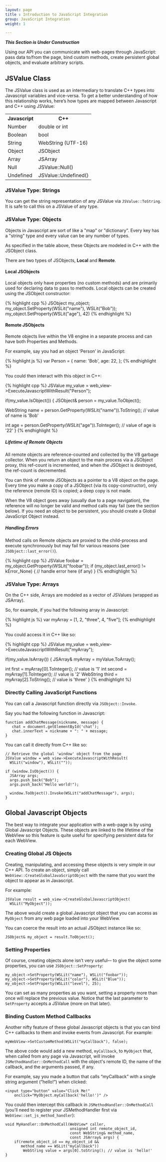 ```yaml
---
layout: page
title : Introduction to JavaScript Integration
group: JavaScript Integration
weight: 1

---
```


___This Section is Under Construction___

Using our API you can communicate with web-pages through JavaScript: pass data to/from the page, bind custom methods, create persistent global objects, and evaluate arbitrary scripts.

## JSValue Class

The JSValue class is used as an intermediary to translate C++ types into Javascript variables and vice-versa. To get a better understanding of how this relationship works, here’s how types are mapped between Javascript and C++ using JSValue:

<table>
<tr><th>Javascript</th><th>C++</th></tr>
<tr><td>Number</td><td>double or int</td></tr>
<tr><td>Boolean</td><td>bool</td></tr>
<tr><td>String</td><td>WebString (UTF-16)</td></tr>
<tr><td>Object</td><td>JSObject</td></tr>
<tr><td>Array</td><td>JSArray</td></tr>
<tr><td>Null</td><td>JSValue::Null()</td></tr>
<tr><td>Undefined</td><td>JSValue::Undefined()</td></tr>
</table>


### JSValue Type: Strings

You can get the string representation of any JSValue via `JSValue::ToString`. It is safe to call this on a JSValue of any type.

### JSValue Type: Objects

Objects in Javascript are sort of like a "map" or "dictionary". Every key has a "string" type and every value can be any number of types.

As specified in the table above, these Objects are modeled in C++ with the JSObject class. 

There are two types of JSObjects, **Local** and **Remote**. 

#### Local JSObjects

Local objects only have properties (no custom methods) and are primarily used for declaring data to pass to methods. Local objects can be created using the JSObject constructor:


{% highlight cpp %}
JSObject my_object;
my_object.SetProperty(WSLit("name"), WSLit("Bob"));
my_object.SetProperty(WSLit("age"), 42)
{% endhighlight %}

#### Remote JSObjects

Remote objects live within the V8 engine in a separate process and can have both Properties and Methods.

For example, say you had an object ‘Person’ in JavaScript:

{% highlight js %}
var Person = {
   name: 'Bob',
   age: 22,
};
{% endhighlight %}
	
You could then interact with this object in C++:

{% highlight cpp %}
JSValue my_value = web_view->ExecuteJavascriptWithResult("Person");

if(my_value.IsObject()) {
  JSObject& person = my_value.ToObject();

  WebString name = person.GetProperty(WSLit("name")).ToString();
  // value of name is 'Bob'
     
  int age = person.GetProperty(WSLit("age")).ToInteger();
  // value of age is '22'
}
{% endhighlight %}

##### Lifetime of Remote Objects

All remote objects are reference-counted and collected by the V8 garbage collector. When you return an object to the main process via a JSObject proxy, this ref-count is incremented, and when the JSObject is destroyed, the ref-count is decremented.

You can think of remote JSObjects as a pointer to a V8 object on the page. Every time you make a copy of a JSObject (via its copy-constructor), only the reference (remote ID) is copied; a deep copy is not made.

When the V8 object goes away (usually due to a page navigation), the reference will no longer be valid and method calls may fail (see the section below). If you need an object to be persistent, you should create a Global JavaScript Object instead.

##### Handling Errors

Method calls on Remote objects are proxied to the child-process and execute synchronously but may fail for various reasons (see `JSObject::last_error()`).

{% highlight cpp %}
JSValue foobar = my_object.GetProperty(WSLit("foobar"));
if (my_object.last_error() != kError_None) {
  // handle error here (if any)
}
{% endhighlight %}

### JSValue Type: Arrays

On the C++ side, Arrays are modeled as a vector of JSValues (wrapped as JSArray).

So, for example, if you had the following array in Javascript:

{% highlight js %}
var myArray = [1, 2, "three", 4, "five"];
{% endhighlight %}
	
You could access it in C++ like so:

{% highlight cpp %}
JSValue my_value = web_view->ExecuteJavascriptWithResult("myArray");

if(my_value.IsArray()) {
   JSArray& myArray = myValue.ToArray();

   int first = myArray[0].ToInteger(); // value is '1'
   int second = myArray[1].ToInteger();  // value is '2'
   WebString third = myArray[2].ToString(); // value is 'three'
}
{% endhighlight %}

### Directly Calling JavaScript Functions

You can call a Javascript function directly via `JSObject::Invoke`.

Say you had the following function in Javascript:

	function addChatMessage(nickname, message) {
	   chat = document.getElementById('chat');
	   chat.innerText = nickname + ": " + message;
	}
	
You can call it directly from C++ like so:

    // Retrieve the global 'window' object from the page
	JSValue window = web_view->ExecuteJavascriptWithResult(
	  WSLit("window"), WSLit(""));
	  
	if (window.IsObject()) {
      JSArray args;
	  args.push_back("Bob");
	  args.push_back("Hello world!");
	
	  window.ToObject().Invoke(WSLit("addChatMessage"), args);
	}
	
## Global Javascript Objects

The best way to integrate your application with a web-page is by using Global Javascript Objects. These objects are linked to the lifetime of the WebView so this feature is quite useful for specifying persistent data for each WebView.

### Creating Global JS Objects

Creating, manipulating, and accessing these objects is very simple in our C++ API. To create an object, simply call `WebView::CreateGlobalJavaScriptObject` with the name that you want the object to appear as in Javascript.

For example:

	JSValue result = web_view->CreateGlobalJavascriptObject(
	  WSLit("MyObject"));
	
The above would create a global Javascript object that you can access as `MyObject` from any web page loaded into your WebView.

You can coerce the result into an actual JSObject instance like so:

    JSObject& my_object = result.ToObject();
    
### Setting Properties

Of course, creating objects alone isn’t very useful–- to give the object some properties, you can use `JSObject::SetProperty`:

	my_object->SetProperty(WSLit("name"), WSLit("foobar"));
	my_object->SetProperty(WSLit("color"), WSLit("Blue"));
	my_object->SetProperty(WSLit("level"), 25);
	
You can set as many properties as you want, setting a property more than once will replace the previous value. Notice that the last parameter to `SetProperty` accepts a JSValue (more on that later).

### Binding Custom Method Callbacks

Another nifty feature of these global Javascript objects is that you can bind C++ callbacks to them and invoke events from Javascript. For example:

	myWebView->SetCustomMethod(WSLit("myCallback"), false);

The above code would add a new method, `myCallback`, to `MyObject` that, when called from any page via Javascript, will invoke `JSMethodHandler::OnMethodCall` with the object's remote ID, the name of the callback, and the arguments passed, if any.

For example, say you made a button that calls “myCallback” with a single string argument (”hello!”) when clicked:

	<input type="button" value="Click Me!"
		onclick="MyObject.myCallback('hello!')" />
		
You could then intercept this callback in `JSMethodHandler::OnMethodCall` (you’ll need to register your JSMethodHandler first via `WebView::set_js_method_handler`):

	void MyHandler::OnMethodCall(WebView* caller,
                                 unsigned int remote_object_id, 
                                 const WebString& method_name,
                                 const JSArray& args) {
		if(remote_object_id == my_object_id &&
		   method_name == WSLit("myCallback"))
			WebString value = args[0].toString(); // value is 'hello!'
	}